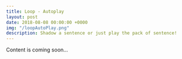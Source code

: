 ```yaml
---
title: Loop - Autoplay
layout: post
date: 2018-08-08 00:00:00 +0000
img: "/loopAutoPlay.png"
description: Shadow a sentence or just play the pack of sentence!
---
```


Content is coming soon...
